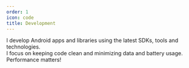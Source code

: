 ```yaml
---
order: 1
icon: code
title: Development
---
```

I develop Android apps and libraries using the latest SDKs, tools and technologies.  
I focus on keeping code clean and minimizing data and battery usage.  
Performance matters!
